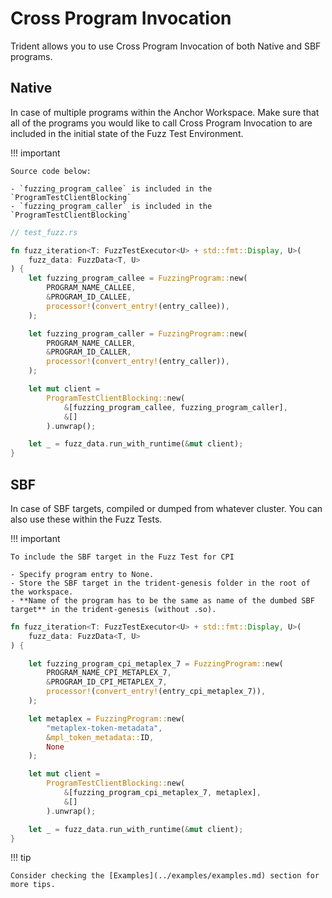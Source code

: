 # Cross Program Invocation


Trident allows you to use Cross Program Invocation of both Native and SBF programs.


## Native

In case of multiple programs within the Anchor Workspace. Make sure that all of the programs you would like to call Cross Program Invocation to are included in the initial state of the Fuzz Test Environment.

!!! important

    Source code below:

    - `fuzzing_program_callee` is included in the `ProgramTestClientBlocking`
    - `fuzzing_program_caller` is included in the `ProgramTestClientBlocking`

```rust
// test_fuzz.rs

fn fuzz_iteration<T: FuzzTestExecutor<U> + std::fmt::Display, U>(
    fuzz_data: FuzzData<T, U>
) {
    let fuzzing_program_callee = FuzzingProgram::new(
        PROGRAM_NAME_CALLEE,
        &PROGRAM_ID_CALLEE,
        processor!(convert_entry!(entry_callee)),
    );

    let fuzzing_program_caller = FuzzingProgram::new(
        PROGRAM_NAME_CALLER,
        &PROGRAM_ID_CALLER,
        processor!(convert_entry!(entry_caller)),
    );

    let mut client =
        ProgramTestClientBlocking::new(
            &[fuzzing_program_callee, fuzzing_program_caller],
            &[]
        ).unwrap();

    let _ = fuzz_data.run_with_runtime(&mut client);
}
```

## SBF

In case of SBF targets, compiled or dumped from whatever cluster. You can also use these within the Fuzz Tests.

!!! important

    To include the SBF target in the Fuzz Test for CPI

    - Specify program entry to None.
    - Store the SBF target in the trident-genesis folder in the root of the workspace.
    - **Name of the program has to be the same as name of the dumbed SBF target** in the trident-genesis (without .so).

```rust
fn fuzz_iteration<T: FuzzTestExecutor<U> + std::fmt::Display, U>(
    fuzz_data: FuzzData<T, U>
) {

    let fuzzing_program_cpi_metaplex_7 = FuzzingProgram::new(
        PROGRAM_NAME_CPI_METAPLEX_7,
        &PROGRAM_ID_CPI_METAPLEX_7,
        processor!(convert_entry!(entry_cpi_metaplex_7)),
    );

    let metaplex = FuzzingProgram::new(
        "metaplex-token-metadata",
        &mpl_token_metadata::ID,
        None
    );

    let mut client =
        ProgramTestClientBlocking::new(
            &[fuzzing_program_cpi_metaplex_7, metaplex],
            &[]
        ).unwrap();

    let _ = fuzz_data.run_with_runtime(&mut client);
}
```

!!! tip

    Consider checking the [Examples](../examples/examples.md) section for more tips.
